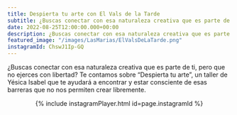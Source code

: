 ```yaml
---
title: Despierta tu arte con El Vals de la Tarde
subtitle: ¿Buscas conectar con esa naturaleza creativa que es parte de ti, pero que no ejerces con libertad? Te contamos sobre “Despierta tu arte”, un taller de Yésica Isabel.
date: 2022-08-25T12:00:00.000+00:00
description: ¿Buscas conectar con esa naturaleza creativa que es parte de ti, pero que no ejerces con libertad? Te contamos sobre “Despierta tu arte”, un taller de Yésica Isabel.
featured_image: "/images/LasMarias/ElValsDeLaTarde.png"
instagramId: ChswJ1Ip-GQ
---
```

<p>¿Buscas conectar con esa naturaleza creativa que es parte de ti, pero que no ejerces con libertad? Te contamos sobre “Despierta tu arte”, un taller de Yésica Isabel que te ayudará a encontrar y estar consciente de esas barreras que no nos permiten crear libremente.</p>


<p><div align="center">{% include instagramPlayer.html id=page.instagramId %}</div></p>
